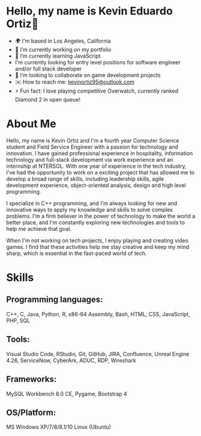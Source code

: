# Hello, my name is Kevin Eduardo Ortiz👋       

- 🌍 I'm based in Los Angeles, California
- 🚀 I’m currently working on my portfolio
- 🧠 I’m currently learning JavaScript
- I'm currently looking for entry level positions for software engineer and/or full stack developer
- 🤝 I’m looking to collaborate on game development projects
- ✉️ How to reach me: kevinortiz95@outlook.com
- ⚡ Fun fact: I love playing competitive Overwatch, currently ranked Diamond 2 in open queue!

# About Me
Hello, my name is Kevin Ortiz and I'm a fourth year Computer Science student and Field Service Engineer with a passion for technology and innovation. I have gained professional experience in hospitality, information technology and full-stack development via work experience and an internship at NTERSOL. With one year of experience in the tech industry, I've had the opportunity to work on a exciting project that has allowed me to develop a broad range of skills, including leadership skills, agile development experience, object-oriented analysis, design and high level programming.

I specialize in C++ programming, and I'm always looking for new and innovative ways to apply my knowledge and skills to solve complex problems. I'm a firm believer in the power of technology to make the world a better place, and I'm constantly exploring new technologies and tools to help me achieve that goal.

When I'm not working on tech projects, I enjoy playing and creating video games. I find that these activities help me stay creative and keep my mind sharp, which is essential in the fast-paced world of tech.

# Skills
## Programming languages:    
C++, C, Java, Python, R, x86-64 Assembly, Bash, HTML, CSS, JavaScript, PHP, SQL

## Tools:
Visual Studio Code, RStudio, Git, GitHub, JIRA, Confluence, Unreal Engine 4.26, ServiceNow, CyberArk, ADUC, RDP, Wireshark

## Frameworks:
MySQL Workbench 8.0 CE, Pygame, Bootstrap 4

## OS/Platform:
MS Windows XP/7/8/8.1/10
Linux (Ubuntu)
